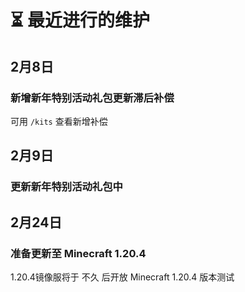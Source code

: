 # ⏳ 最近进行的维护

## 2月8日

### 新增新年特别活动礼包更新滞后补偿

可用 `/kits` 查看新增补偿

## 2月9日

### 更新新年特别活动礼包中

## 2月24日

### 准备更新至 Minecraft 1.20.4

1.20.4镜像服将于 不久 后开放 Minecraft 1.20.4 版本测试
